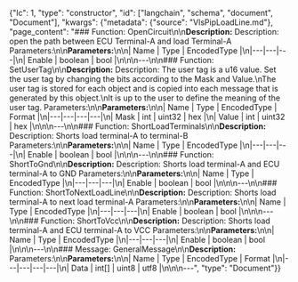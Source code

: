 {"lc": 1, "type": "constructor", "id": ["langchain", "schema", "document", "Document"], "kwargs": {"metadata": {"source": "VlsPipLoadLine.md"}, "page_content": "### Function: OpenCircuit\n\n**Description:** Description: open the path between ECU Terminal-A and load Terminal-A Parameters:\n\n**Parameters:**\n\n| Name | Type | EncodedType |\n|---|---|---|\n| Enable | boolean | bool |\n\n\n---\n\n### Function: SetUserTag\n\n**Description:** Description: The user tag is a u16 value. Set the user tag by changing the bits according to the Mask and Value.\nThe user tag is stored for each object and is copied into each message that is generated by this object.\nIt is up to the user to define the meaning of the user tag. Parameters:\n\n**Parameters:**\n\n| Name | Type | EncodedType | Format |\n|---|---|---|---|\n| Mask | int | uint32 | hex |\n| Value | int | uint32 | hex |\n\n\n---\n\n### Function: ShortLoadTerminals\n\n**Description:** Description: Shorts load terminal-A to terminal-B Parameters:\n\n**Parameters:**\n\n| Name | Type | EncodedType |\n|---|---|---|\n| Enable | boolean | bool |\n\n\n---\n\n### Function: ShortToGnd\n\n**Description:** Description: Shorts load terminal-A and ECU terminal-A to GND Parameters:\n\n**Parameters:**\n\n| Name | Type | EncodedType |\n|---|---|---|\n| Enable | boolean | bool |\n\n\n---\n\n### Function: ShortToNextLoadLine\n\n**Description:** Description: Shorts load terminal-A to next load  terminal-A Parameters:\n\n**Parameters:**\n\n| Name | Type | EncodedType |\n|---|---|---|\n| Enable | boolean | bool |\n\n\n---\n\n### Function: ShortToVcc\n\n**Description:** Description: Shorts load terminal-A and ECU terminal-A to VCC Parameters:\n\n**Parameters:**\n\n| Name | Type | EncodedType |\n|---|---|---|\n| Enable | boolean | bool |\n\n\n---\n\n### Message: GeneralMessage\n\n**Description:** Parameters:\n\n**Parameters:**\n\n| Name | Type | EncodedType | Format |\n|---|---|---|---|\n| Data | int[] | uint8 | utf8 |\n\n\n---", "type": "Document"}}